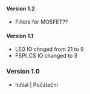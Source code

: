 #### Version 1.2
- Filters for MOSFET??
#### Version 1.1
- LED IO chnged from 21 to 9
- FSPI_CS IO changed to 3
### Version 1.0
- Initial | Počáteční
